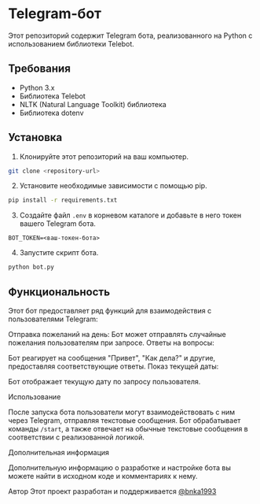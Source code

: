 # Telegram-бот
Этот репозиторий содержит Telegram бота, реализованного на Python с использованием библиотеки Telebot.

## Требования
* Python 3.x
* Библиотека Telebot
* NLTK (Natural Language Toolkit) библиотека
* Библиотека dotenv

## Установка
1. Клонируйте этот репозиторий на ваш компьютер.
```bash
git clone <repository-url>
```

2. Установите необходимые зависимости с помощью pip.
```bash
pip install -r requirements.txt
```

3. Создайте файл `.env` в корневом каталоге и добавьте в него токен вашего Telegram бота.

```env
BOT_TOKEN=<ваш-токен-бота>
```

4. Запустите скрипт бота.
```bash
python bot.py
```

## Функциональность
Этот бот предоставляет ряд функций для взаимодействия с пользователями Telegram:

Отправка пожеланий на день: Бот может отправлять случайные пожелания пользователям при запросе.
Ответы на вопросы:

 Бот реагирует на сообщения "Привет", "Как дела?" и другие, предоставляя соответствующие ответы.
Показ текущей даты: 

Бот отображает текущую дату по запросу пользователя.

Использование

После запуска бота пользователи могут взаимодействовать с ним через Telegram, отправляя текстовые сообщения. Бот обрабатывает команды `/start`, а также отвечает на обычные текстовые сообщения в соответствии с реализованной логикой.

Дополнительная информация

Дополнительную информацию о разработке и настройке бота вы можете найти в исходном коде и комментариях к нему.

Автор
Этот проект разработан и поддерживается [@bnka1993](https://t.me/viktoria_geo)